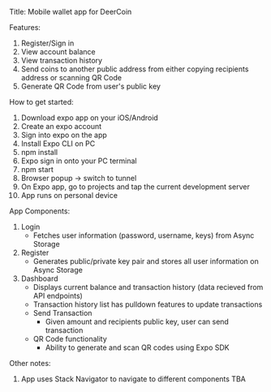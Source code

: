 Title: Mobile wallet app for DeerCoin

Features:
1) Register/Sign in
2) View account balance
3) View transaction history
4) Send coins to another public address from either copying recipients address or scanning QR Code
5) Generate QR Code from user's public key

How to get started:
1) Download expo app on your iOS/Android
2) Create an expo account
3) Sign into expo on the app
4) Install Expo CLI on PC
5) npm install
6) Expo sign in onto your PC terminal
7) npm start
8) Browser popup -> switch to tunnel
7) On Expo app, go to projects and tap the current development server
8) App runs on personal device

App Components:
1) Login
    - Fetches user information (password, username, keys) from Async Storage
2) Register
    - Generates public/private key pair and stores all user information on Async Storage
3) Dashboard
    - Displays current balance and transaction history (data recieved from API endpoints)
    - Transaction history list has pulldown features to update transactions
    - Send Transaction
        - Given amount and recipients public key, user can send transaction
    - QR Code functionality
        - Ability to generate and scan QR codes using Expo SDK

Other notes:
1) App uses Stack Navigator to navigate to different components
TBA
